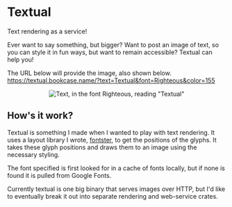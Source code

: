 # Textual
Text rendering as a service!

Ever want to say something, but bigger? Want to post an image of text, so you
can style it in fun ways, but want to remain accessible? Textual can help you!

The URL below will provide the image, also shown below.  
https://textual.bookcase.name/?text=Textual&font=Righteous&color=155

<center>

![Text, in the font Righteous, reading "Textual"](https://textual.bookcase.name/?text=Textual&font=Righteous&color=155&forceraw)

</center>

## How's it work?
Textual is something I made when I wanted to play with text rendering. It uses
a layout library I wrote, [fontster][fontster], to get the positions of the
glyphs. It takes these glyph positions and draws them to an image using the
necessary styling.

The font specified is first looked for in a cache of fonts locally, but if none
is found it is pulled from Google Fonts.

Currently textual is one big binary that serves images over HTTP, but I'd like
to eventually break it out into separate rendering and web-service crates.

[fontster]: https://github.com/gennyble/fontster